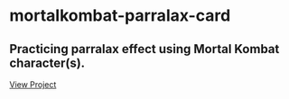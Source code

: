 # mortalkombat-parralax-card

## Practicing parralax effect using Mortal Kombat character(s).

[View Project](https://codesbymo.github.io/mortalkombat-parralax-card/)